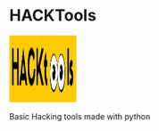 # HACKTools
<img src="https://github.com/GAUTAM9101/HACKTools/blob/main/image/hacktools.gif" width="120" height="120" />

Basic Hacking tools made with python
